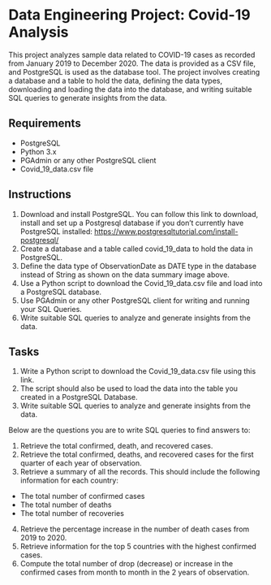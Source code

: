 # **Data Engineering Project: Covid-19 Analysis**

<p>This project analyzes sample data related to COVID-19 cases as recorded from January 2019 to December 2020. The data is provided as a CSV file, and PostgreSQL is used as the database tool. The project involves creating a database and a table to hold the data, defining the data types, downloading and loading the data into the database, and writing suitable SQL queries to generate insights from the data.</p>

## **Requirements**

* PostgreSQL
* Python 3.x
* PGAdmin or any other PostgreSQL client
* Covid_19_data.csv file

## **Instructions**

1. Download and install PostgreSQL. You can follow this link to download, install and set up a Postgresql database if you don’t currently have PostgreSQL installed: https://www.postgresqltutorial.com/install-postgresql/
2. Create a database and a table called covid_19_data to hold the data in PostgreSQL.
3. Define the data type of ObservationDate as DATE type in the database instead of String as shown on the data summary image above.
4. Use a Python script to download the Covid_19_data.csv file and load into a PostgreSQL database.
5. Use PGAdmin or any other PostgreSQL client for writing and running your SQL Queries.
6. Write suitable SQL queries to analyze and generate insights from the data.

## **Tasks**

1. Write a Python script to download the Covid_19_data.csv file using this link.
2. The script should also be used to load the data into the table you created in a PostgreSQL Database.
3. Write suitable SQL queries to analyze and generate insights from the data.

<p>Below are the questions you are to write SQL queries to find answers to:</p>

1. Retrieve the total confirmed, death, and recovered cases.
2. Retrieve the total confirmed, deaths, and recovered cases for the first quarter of each year of observation.
3. Retrieve a summary of all the records. This should include the following information for each country:

* The total number of confirmed cases
* The total number of deaths
* The total number of recoveries

4. Retrieve the percentage increase in the number of death cases from 2019 to 2020.
5. Retrieve information for the top 5 countries with the highest confirmed cases.
6. Compute the total number of drop (decrease) or increase in the confirmed cases from month to month in the 2 years of observation.
